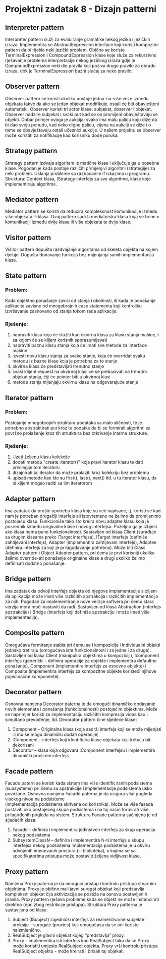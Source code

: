 # Projektni zadatak 8 - Dizajn patterni

## Interpreter pattern

Interpreter pattern služi za evaluiranje gramatike nekog jezika i jezičkih izraza. Implementira se AbstractExpression 
interface koji koristi kompozitni pattern da bi riješio neki jezički problem. Obično se koriste TerminalExpression i 
CompoundExpression klase koje služe za rekurzivno rješavanje problema interpretacije nekog jezičkog izraza gdje je 
CompoundExpression neki dio pravila koji poziva drugo pravilo za obradu izraza, dok je TerminalExpression bazni 
slučaj za neko pravilo.

## Observer pattern

Observer pattern se koristi ukoliko postoje jedna-na-više veze između objekata takve da ako se jedan objekat 
modifikuje, ostali će biti obavješteni automatski. Observer koristi tri actor klase: subjekat, observer i objekat. 
Observer nadzire subjekat i svaki put kad se on promijeni obavještavaju se objekti. Dobar primjer ovoga je aukcija: 
svako ima malu palicu koju diže da bi dao svoju ponudu, kad neko digne palicu, cijena na aukciji se diže i o tome se 
obavještavaju ostali učesnici aukcije.
U našem projektu se observer može koristiti za notifikacije kad korisniku dođe poruka.

## Strategy pattern

Strategy pattern izdvaja algoritam iz matične klase i uključuje ga u posebne klase. Pogodan je kada postoje različiti 
primjenjivi algoritmi (strategije) za neki problem. Uklanja probleme sa razbacanim if iskazima u programu.
Struktura: Context klasa, IStrategy interfejs za sve algoritme, klase koje implementiraju algoritme. 

## Mediator pattern

Mediator pattern se koristi da reducira kompleksnost komunikacije između više objekata ili klasa. Ovaj pattern sadrži 
mediatorsku klasu koja se brine o komunikaciji između dvije klase ili više objekata te dvije klase.

## Visitor pattern

Visitor pattern dopušta razdvajanje algoritama od skeleta objekta na kojem djeluje. Dopušta dodavanje funkcija bez 
mijenjanja samih implementacija klasa.

## State pattern

### Problem:
Kada objektno ponašanje zavisi od stanja i okolnosti, ili kada je ponašanje aplikacije zavisno od mnogobrojnih 
case statementa koji kontrolišu izvršavanje zasnovano od stanja tokom rada aplikacije.

### Rješenje:
1.	napraviti klasu koja će služiti kao okvirna klasa za klasu stanja mašine, i sa kojom će se klijent korisnik sporazumijevati
2.	napraviti baznu klasu stanja koja će imati sve metode za interface mašine
3.	izvesti novu klasu stanja za svako stanje, koja će overridat svaku metodu iz bazne klase koja je potrebna za to stanje
4.	okvirna klasa će predstavljati trenutno stanje
5.	svaki klijent request na okvirnoj klasi će se prebacivati na trenutni objekat stanja, čiji će pointer biti u okvirnoj klasi
6.	metode stanja mijenjaju okvirnu klasu na odgovarajuće stanje

## Iterator pattern

### Problem:
Postojanje mnogobrojnih struktura podataka sa malo sličnosti, te je potrebno abstraktirati put kroz te podatke da 
bi se formirali algoritmi za površno prolaženje kroz tih strutktura bez otkrivanje interne strukture.

### Rješenje:
1.	Uzeti željenu klasu kolekcije
2.	dodati metodu "create_iterator()" koja pravi iterator klasu te dati privilegije tom iteratoru
3.	dizajnirati taj iterator da može prolaziti kroz kolekciju bez problema
4.	upisati metode kao što su first(), last(), next() itd. u tu iterator klasu, da bi klijent mogao raditi sa tim iteratorom

## Adapter pattern

Ima zadatak da proširi upotrebu klasa koje su već napisane, tj. koristi se kad nam je potreban 
drugačiji interfejs ali istovremeno ne želimo da promijenimo postojeću klasu.
Funkcioniše tako što kreira novu adapter klasu koja je posrednik između originalne klase i novog 
interfejsa. Poželjno ga je izbjeći ako klasa nema puno funkcionalnosti.
Sastavljen od klasa Client (surađuje sa drugim klasama preko ITarget interfejsa), ITarget interfejs 
(definiše zahtijevani interfejs), Adapter (implementira zahtijevani interfejs), Adaptee (definira 
interfejs za koji je prilagođavanje potrebno).
Može biti Class Adapter pattern i Object Adapter pattern, pri čemu je prvi korisniji ukoliko želimo 
override-ati ponašanje originalne klase a drugi ukoliko želimo definisati dodatno ponašanje.

## Bridge pattern

Ima zadatak da odvoji interfejs objekta od njegove implementacije s ciljem da aplikacija može imati 
više različitih apstrakcija i različitih implementacija za njih.
Pogodan za implementiranje nove verzije softvera pri čemu stara verzija mora moći nastaviti da radi.
Sastavljen od klasa Abstraction (interfejs apstrakcije) i Bridge (interfejs koji definiše 
apstrakciju i može imati više implementacija).

## Composite pattern

Omogućava formiranje stabla pri čemu se i kompozicije i individualni objekti jednako tretiraju 
(omogućava iste funkcionalnosti i za jedne i za druge).
Sastavljen od klasa Client (manipulira objektima u kompoziciji), Icomponent interfejs (generički - 
definira operacije za objekte i implementira defaultno ponašanje), Component (implementira 
interfejs za osnovne objekte) i Composite (implementira interfejs za kompozitne objekte koristeći 
njihove pojedinačne komponente).

## Decorator pattern

Osnovna namjena Decorator paterna je da omogući dinamičko dodavanje novih elemenata i ponašanja 
(funkcionalnosti) postojećim objektima. Može se naprimjer koristi za implementaciju različitih 
kompresija videa kao i simultano prevođenje, itd.
Decorator pattern čine sljedeće klase: 
1. Component – Originalna klasa (koja sadrži interfejs koji se može mijenjati ili mu se mogu 
dinamički dodati operacije)
2. IComponent – interfejs koji identificira klase objekata koji trebaju biti dekorisani
3. Decorator – klasa koja odgovara IComponent interfejsu i implementira dinamički prošireni interfejs

## Facade pattern

Facade patern se koristi kada sistem ima više identificiranih podsistema (subsystems) pri čemu su 
apstrakcije i implementacije podsistema usko povezane.
Osnovna namjena Facade paterna je da osigura više pogleda visokog nivoa na podsisteme  
(implementacija podsistema skrivena od korisnika).
Može se više fasada postaviti oko postojećeg skupa podsistema i na taj način formirati više 
prilagođenih pogleda na sistem. 
Struktura Facade patterna sačinjena je od sljedećih klasa: 
1. Facade – definira i implementira jedinstven interfejs za skup operacija nekog podsistema
2. SubsystemClassN – definira i implementira N-ti interfejs u skupu interfejsa nekog podsistema
Implementacija podsistema je u okviru odvojenih imenovanih prostora (ili biblioteka), u
kojima se sa specifikatorima pristupa može postaviti željena vidljivost klase.

## Proxy pattern

Namjena Proxy paterna je da omogući pristup i kontrolu pristupa stvarnim objektima. 
Proxy je obično mali javni surogat objekat koji predstavlja kompleksni objekat čija aktivizacija se 
postiže na osnovu postavljenih pravila. Proxy pattern rješava probleme kada se objekt ne može 
instancirati direktno (npr. zbog restrikcije pristupa). 
Struktura Proxy patterna je sastavljena od klasa:
1. Subject (ISubject) zajednički interfejs za realne/stvarne subjekte i proksije - surogate 
(proxies) koji omogućava da se oni koriste naizmjenično.
2. RealSubject je glavni objekat kojeg “predstavlja” proxy. 
3. Proxy - implementira isti interfejs kao RealSubject tako da se Proxy može koristiti umjesto 
RealSubject objekta. 
Proxy vrši kontrolu pristupa RealSubject objektu - može kreirati i brisati taj objekat.